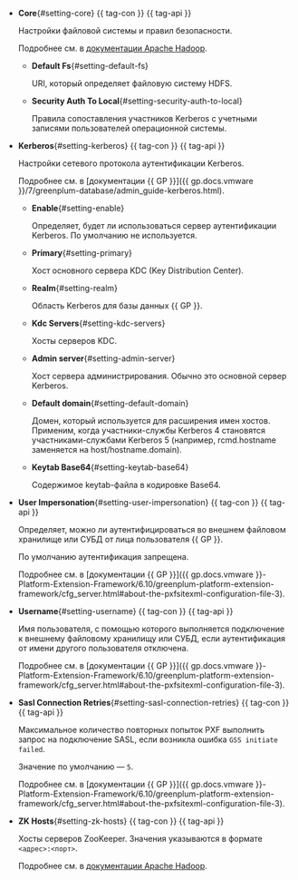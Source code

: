* **Core**{#setting-core} {{ tag-con }} {{ tag-api }}

    Настройки файловой системы и правил безопасности.

    Подробнее см. в [документации Apache Hadoop](https://hadoop.apache.org/docs/stable/hadoop-project-dist/hadoop-common/core-default.xml).

    * **Default Fs**{#setting-default-fs}

        URI, который определяет файловую систему HDFS.

    * **Security Auth To Local**{#setting-security-auth-to-local}

        Правила сопоставления участников Kerberos с учетными записями пользователей операционной системы.

* **Kerberos**{#setting-kerberos} {{ tag-con }} {{ tag-api }}

    Настройки сетевого протокола аутентификации Kerberos.

    Подробнее см. в [документации {{ GP }}]({{ gp.docs.vmware }}/7/greenplum-database/admin_guide-kerberos.html).

    * **Enable**{#setting-enable}

        Определяет, будет ли использоваться сервер аутентификации Kerberos. По умолчанию не используется.

    * **Primary**{#setting-primary}

        Хост основного сервера KDC (Key Distribution Center).

    * **Realm**{#setting-realm}

        Область Kerberos для базы данных {{ GP }}.

    * **Kdc Servers**{#setting-kdc-servers}

        Хосты серверов KDC.

    * **Admin server**{#setting-admin-server}

        Хост сервера администрирования. Обычно это основной сервер Kerberos.

    * **Default domain**{#setting-default-domain}

        Домен, который используется для расширения имен хостов. Применим, когда участники-службы Kerberos 4 становятся участниками-службами Kerberos 5 (например, rcmd.hostname заменяется на host/hostname.domain).

    * **Keytab Base64**{#setting-keytab-base64}

        Содержимое keytab-файла в кодировке Base64.

* **User Impersonation**{#setting-user-impersonation} {{ tag-con }} {{ tag-api }}

    Определяет, можно ли аутентифицироваться во внешнем файловом хранилище или СУБД от лица пользователя {{ GP }}.

    По умолчанию аутентификация запрещена.

    Подробнее см. в [документации {{ GP }}]({{ gp.docs.vmware }}-Platform-Extension-Framework/6.10/greenplum-platform-extension-framework/cfg_server.html#about-the-pxfsitexml-configuration-file-3).

* **Username**{#setting-username} {{ tag-con }} {{ tag-api }}

    Имя пользователя, с помощью которого выполняется подключение к внешнему файловому хранилищу или СУБД, если аутентификация от имени другого пользователя отключена.

    Подробнее см. в [документации {{ GP }}]({{ gp.docs.vmware }}-Platform-Extension-Framework/6.10/greenplum-platform-extension-framework/cfg_server.html#about-the-pxfsitexml-configuration-file-3).

* **Sasl Connection Retries**{#setting-sasl-connection-retries} {{ tag-con }} {{ tag-api }}

    Максимальное количество повторных попыток PXF выполнить запрос на подключение SASL, если возникла ошибка `GSS initiate failed`.

    Значение по умолчанию — `5`.

    Подробнее см. в [документации {{ GP }}]({{ gp.docs.vmware }}-Platform-Extension-Framework/6.10/greenplum-platform-extension-framework/cfg_server.html#about-the-pxfsitexml-configuration-file-3).

* **ZK Hosts**{#setting-zk-hosts} {{ tag-con }} {{ tag-api }}

    Хосты серверов ZooKeeper. Значения указываются в формате `<адрес>:<порт>`.

    Подробнее см. в [документации Apache Hadoop](https://hadoop.apache.org/docs/stable/hadoop-project-dist/hadoop-common/core-default.xml).